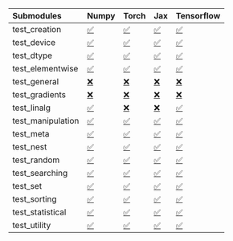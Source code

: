 | Submodules        | Numpy                                                                                                                           | Torch                                                                                                                           | Jax                                                                                                                             | Tensorflow                                                                                                                      |
|:------------------|:--------------------------------------------------------------------------------------------------------------------------------|:--------------------------------------------------------------------------------------------------------------------------------|:--------------------------------------------------------------------------------------------------------------------------------|:--------------------------------------------------------------------------------------------------------------------------------|
| test_creation     | <a href="https://github.com/unifyai/ivy/runs/8143981257?check_suite_focus=true" rel="noopener noreferrer" target="_blank">✅</a> | <a href="https://github.com/unifyai/ivy/runs/8143983581?check_suite_focus=true" rel="noopener noreferrer" target="_blank">✅</a> | <a href="https://github.com/unifyai/ivy/runs/8143985496?check_suite_focus=true" rel="noopener noreferrer" target="_blank">✅</a> | <a href="https://github.com/unifyai/ivy/runs/8143988245?check_suite_focus=true" rel="noopener noreferrer" target="_blank">✅</a> |
| test_device       | <a href="https://github.com/unifyai/ivy/runs/8143981390?check_suite_focus=true" rel="noopener noreferrer" target="_blank">✅</a> | <a href="https://github.com/unifyai/ivy/runs/8143983697?check_suite_focus=true" rel="noopener noreferrer" target="_blank">✅</a> | <a href="https://github.com/unifyai/ivy/runs/8143985608?check_suite_focus=true" rel="noopener noreferrer" target="_blank">✅</a> | <a href="https://github.com/unifyai/ivy/runs/8143988385?check_suite_focus=true" rel="noopener noreferrer" target="_blank">✅</a> |
| test_dtype        | <a href="https://github.com/unifyai/ivy/runs/8143981543?check_suite_focus=true" rel="noopener noreferrer" target="_blank">✅</a> | <a href="https://github.com/unifyai/ivy/runs/8143983795?check_suite_focus=true" rel="noopener noreferrer" target="_blank">✅</a> | <a href="https://github.com/unifyai/ivy/runs/8143985717?check_suite_focus=true" rel="noopener noreferrer" target="_blank">✅</a> | <a href="https://github.com/unifyai/ivy/runs/8143988528?check_suite_focus=true" rel="noopener noreferrer" target="_blank">✅</a> |
| test_elementwise  | <a href="https://github.com/unifyai/ivy/runs/8143981733?check_suite_focus=true" rel="noopener noreferrer" target="_blank">✅</a> | <a href="https://github.com/unifyai/ivy/runs/8143983898?check_suite_focus=true" rel="noopener noreferrer" target="_blank">✅</a> | <a href="https://github.com/unifyai/ivy/runs/8143985823?check_suite_focus=true" rel="noopener noreferrer" target="_blank">✅</a> | <a href="https://github.com/unifyai/ivy/runs/8143988690?check_suite_focus=true" rel="noopener noreferrer" target="_blank">✅</a> |
| test_general      | <a href="https://github.com/unifyai/ivy/runs/8143981823?check_suite_focus=true" rel="noopener noreferrer" target="_blank">❌</a> | <a href="https://github.com/unifyai/ivy/runs/8143984005?check_suite_focus=true" rel="noopener noreferrer" target="_blank">❌</a> | <a href="https://github.com/unifyai/ivy/runs/8143985938?check_suite_focus=true" rel="noopener noreferrer" target="_blank">❌</a> | <a href="https://github.com/unifyai/ivy/runs/8143988835?check_suite_focus=true" rel="noopener noreferrer" target="_blank">❌</a> |
| test_gradients    | <a href="https://github.com/unifyai/ivy/runs/8143981907?check_suite_focus=true" rel="noopener noreferrer" target="_blank">❌</a> | <a href="https://github.com/unifyai/ivy/runs/8143984097?check_suite_focus=true" rel="noopener noreferrer" target="_blank">❌</a> | <a href="https://github.com/unifyai/ivy/runs/8143986029?check_suite_focus=true" rel="noopener noreferrer" target="_blank">❌</a> | <a href="https://github.com/unifyai/ivy/runs/8143988953?check_suite_focus=true" rel="noopener noreferrer" target="_blank">❌</a> |
| test_linalg       | <a href="https://github.com/unifyai/ivy/runs/8143982022?check_suite_focus=true" rel="noopener noreferrer" target="_blank">✅</a> | <a href="https://github.com/unifyai/ivy/runs/8143984189?check_suite_focus=true" rel="noopener noreferrer" target="_blank">❌</a> | <a href="https://github.com/unifyai/ivy/runs/8143986173?check_suite_focus=true" rel="noopener noreferrer" target="_blank">❌</a> | <a href="https://github.com/unifyai/ivy/runs/8143989059?check_suite_focus=true" rel="noopener noreferrer" target="_blank">✅</a> |
| test_manipulation | <a href="https://github.com/unifyai/ivy/runs/8143982122?check_suite_focus=true" rel="noopener noreferrer" target="_blank">✅</a> | <a href="https://github.com/unifyai/ivy/runs/8143984299?check_suite_focus=true" rel="noopener noreferrer" target="_blank">✅</a> | <a href="https://github.com/unifyai/ivy/runs/8143986260?check_suite_focus=true" rel="noopener noreferrer" target="_blank">✅</a> | <a href="https://github.com/unifyai/ivy/runs/8143989215?check_suite_focus=true" rel="noopener noreferrer" target="_blank">✅</a> |
| test_meta         | <a href="https://github.com/unifyai/ivy/runs/8143982237?check_suite_focus=true" rel="noopener noreferrer" target="_blank">✅</a> | <a href="https://github.com/unifyai/ivy/runs/8143984450?check_suite_focus=true" rel="noopener noreferrer" target="_blank">✅</a> | <a href="https://github.com/unifyai/ivy/runs/8143986357?check_suite_focus=true" rel="noopener noreferrer" target="_blank">✅</a> | <a href="https://github.com/unifyai/ivy/runs/8143989333?check_suite_focus=true" rel="noopener noreferrer" target="_blank">✅</a> |
| test_nest         | <a href="https://github.com/unifyai/ivy/runs/8143982404?check_suite_focus=true" rel="noopener noreferrer" target="_blank">✅</a> | <a href="https://github.com/unifyai/ivy/runs/8143984580?check_suite_focus=true" rel="noopener noreferrer" target="_blank">✅</a> | <a href="https://github.com/unifyai/ivy/runs/8143986846?check_suite_focus=true" rel="noopener noreferrer" target="_blank">✅</a> | <a href="https://github.com/unifyai/ivy/runs/8143989492?check_suite_focus=true" rel="noopener noreferrer" target="_blank">✅</a> |
| test_random       | <a href="https://github.com/unifyai/ivy/runs/8143982704?check_suite_focus=true" rel="noopener noreferrer" target="_blank">✅</a> | <a href="https://github.com/unifyai/ivy/runs/8143984786?check_suite_focus=true" rel="noopener noreferrer" target="_blank">✅</a> | <a href="https://github.com/unifyai/ivy/runs/8143986999?check_suite_focus=true" rel="noopener noreferrer" target="_blank">✅</a> | <a href="https://github.com/unifyai/ivy/runs/8143989653?check_suite_focus=true" rel="noopener noreferrer" target="_blank">✅</a> |
| test_searching    | <a href="https://github.com/unifyai/ivy/runs/8143982945?check_suite_focus=true" rel="noopener noreferrer" target="_blank">✅</a> | <a href="https://github.com/unifyai/ivy/runs/8143984898?check_suite_focus=true" rel="noopener noreferrer" target="_blank">✅</a> | <a href="https://github.com/unifyai/ivy/runs/8143987133?check_suite_focus=true" rel="noopener noreferrer" target="_blank">✅</a> | <a href="https://github.com/unifyai/ivy/runs/8143989813?check_suite_focus=true" rel="noopener noreferrer" target="_blank">✅</a> |
| test_set          | <a href="https://github.com/unifyai/ivy/runs/8143983155?check_suite_focus=true" rel="noopener noreferrer" target="_blank">✅</a> | <a href="https://github.com/unifyai/ivy/runs/8143985052?check_suite_focus=true" rel="noopener noreferrer" target="_blank">✅</a> | <a href="https://github.com/unifyai/ivy/runs/8143987332?check_suite_focus=true" rel="noopener noreferrer" target="_blank">✅</a> | <a href="https://github.com/unifyai/ivy/runs/8143989943?check_suite_focus=true" rel="noopener noreferrer" target="_blank">✅</a> |
| test_sorting      | <a href="https://github.com/unifyai/ivy/runs/8143983282?check_suite_focus=true" rel="noopener noreferrer" target="_blank">✅</a> | <a href="https://github.com/unifyai/ivy/runs/8143985189?check_suite_focus=true" rel="noopener noreferrer" target="_blank">✅</a> | <a href="https://github.com/unifyai/ivy/runs/8143987435?check_suite_focus=true" rel="noopener noreferrer" target="_blank">✅</a> | <a href="https://github.com/unifyai/ivy/runs/8143990097?check_suite_focus=true" rel="noopener noreferrer" target="_blank">✅</a> |
| test_statistical  | <a href="https://github.com/unifyai/ivy/runs/8143983384?check_suite_focus=true" rel="noopener noreferrer" target="_blank">✅</a> | <a href="https://github.com/unifyai/ivy/runs/8143985293?check_suite_focus=true" rel="noopener noreferrer" target="_blank">✅</a> | <a href="https://github.com/unifyai/ivy/runs/8143987573?check_suite_focus=true" rel="noopener noreferrer" target="_blank">✅</a> | <a href="https://github.com/unifyai/ivy/runs/8143990269?check_suite_focus=true" rel="noopener noreferrer" target="_blank">✅</a> |
| test_utility      | <a href="https://github.com/unifyai/ivy/runs/8143983491?check_suite_focus=true" rel="noopener noreferrer" target="_blank">✅</a> | <a href="https://github.com/unifyai/ivy/runs/8143985398?check_suite_focus=true" rel="noopener noreferrer" target="_blank">✅</a> | <a href="https://github.com/unifyai/ivy/runs/8143988086?check_suite_focus=true" rel="noopener noreferrer" target="_blank">✅</a> | <a href="https://github.com/unifyai/ivy/runs/8143990440?check_suite_focus=true" rel="noopener noreferrer" target="_blank">✅</a> |
